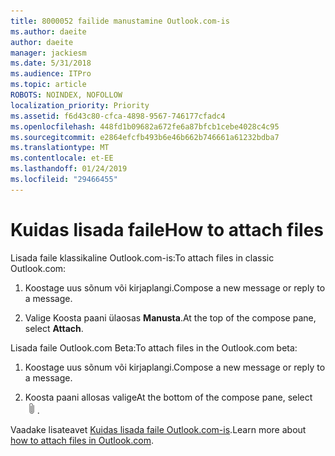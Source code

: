 ```yaml
---
title: 8000052 failide manustamine Outlook.com-is
ms.author: daeite
author: daeite
manager: jackiesm
ms.date: 5/31/2018
ms.audience: ITPro
ms.topic: article
ROBOTS: NOINDEX, NOFOLLOW
localization_priority: Priority
ms.assetid: f6d43c80-cfca-4898-9567-746177cfadc4
ms.openlocfilehash: 448fd1b09682a672fe6a87bfcb1cebe4028c4c95
ms.sourcegitcommit: e2864efcfb493b6e46b662b746661a61232bdba7
ms.translationtype: MT
ms.contentlocale: et-EE
ms.lasthandoff: 01/24/2019
ms.locfileid: "29466455"
---
```

# <a name="how-to-attach-files"></a><span data-ttu-id="8b536-102">Kuidas lisada faile</span><span class="sxs-lookup"><span data-stu-id="8b536-102">How to attach files</span></span>

<span data-ttu-id="8b536-103">Lisada faile klassikaline Outlook.com-is:</span><span class="sxs-lookup"><span data-stu-id="8b536-103">To attach files in classic Outlook.com:</span></span>
  
1. <span data-ttu-id="8b536-104">Koostage uus sõnum või kirjaplangi.</span><span class="sxs-lookup"><span data-stu-id="8b536-104">Compose a new message or reply to a message.</span></span>
    
2. <span data-ttu-id="8b536-105">Valige Koosta paani ülaosas **Manusta**.</span><span class="sxs-lookup"><span data-stu-id="8b536-105">At the top of the compose pane, select **Attach**.</span></span> 
    
<span data-ttu-id="8b536-106">Lisada faile Outlook.com Beta:</span><span class="sxs-lookup"><span data-stu-id="8b536-106">To attach files in the Outlook.com beta:</span></span>
  
1. <span data-ttu-id="8b536-107">Koostage uus sõnum või kirjaplangi.</span><span class="sxs-lookup"><span data-stu-id="8b536-107">Compose a new message or reply to a message.</span></span>
    
2. <span data-ttu-id="8b536-108">Koosta paani allosas valige</span><span class="sxs-lookup"><span data-stu-id="8b536-108">At the bottom of the compose pane, select</span></span> ![Kinnitage](media/da223d01-5fe6-448c-a3a3-e2b5262da4b9.png)<span data-ttu-id="8b536-110">.</span><span class="sxs-lookup"><span data-stu-id="8b536-110"></span></span>
    
<span data-ttu-id="8b536-111">Vaadake lisateavet [Kuidas lisada faile Outlook.com-is](https://go.microsoft.com/fwlink/p/?linkid=2001702&amp;clcid=0x409).</span><span class="sxs-lookup"><span data-stu-id="8b536-111">Learn more about [how to attach files in Outlook.com](https://go.microsoft.com/fwlink/p/?linkid=2001702&amp;clcid=0x409).</span></span>
  


